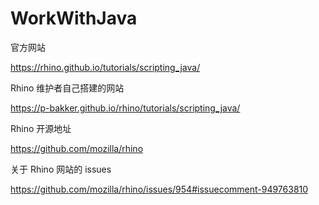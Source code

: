 # WorkWithJava

官方网站

https://rhino.github.io/tutorials/scripting_java/

Rhino 维护者自己搭建的网站

https://p-bakker.github.io/rhino/tutorials/scripting_java/

Rhino 开源地址

https://github.com/mozilla/rhino

关于 Rhino 网站的 issues

https://github.com/mozilla/rhino/issues/954#issuecomment-949763810
